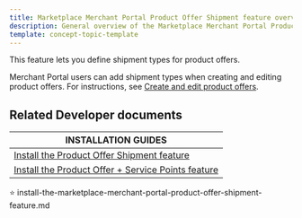 ```yaml
---
title: Marketplace Merchant Portal Product Offer Shipment feature overview
description: General overview of the Marketplace Merchant Portal Product Offer Shipment feature
template: concept-topic-template
---
```


This feature lets you define shipment types for product offers.

Merchant Portal users can add shipment types when creating and editing product offers. For instructions, see [Create and edit product offers](/docs/pbc/all/offer-management/{{page.version}}/unified-commerce/unified-commerce-create-and-edit-product-offers.html).

## Related Developer documents

| INSTALLATION GUIDES|
| -------------- |
| [Install the Product Offer Shipment feature](/docs/pbc/all/offer-management/202311.0/marketplace/install-and-upgrade/install-the-product-offer-shipment-feature.html) |
| [Install the Product Offer + Service Points feature](/docs/pbc/all/offer-management/202311.0/unified-commerce/install-and-upgrade/install-the-product-offer-service-points-feature.html) |


⭐ install-the-marketplace-merchant-portal-product-offer-shipment-feature.md
